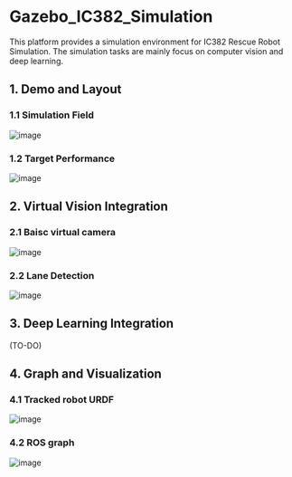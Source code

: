 # Gazebo_IC382_Simulation
This platform provides a simulation environment for IC382 Rescue Robot Simulation. The simulation tasks are mainly focus on computer vision and deep learning.


**1. Demo and Layout**
---------------------------
### 1.1 Simulation Field
![image](https://github.com/vincent51689453/Gazebo_IC382_Simulation/blob/master/git_image/demo_layout.png)

### 1.2 Target Performance
![image](https://github.com/vincent51689453/Gazebo_IC382_Simulation/blob/master/git_image/demo_gazebo_sim.gif)

**2. Virtual Vision Integration**
---------------------------
### 2.1 Baisc virtual camera 
![image](https://github.com/vincent51689453/Gazebo_IC382_Simulation/blob/master/git_image/opencv_camera.png)

### 2.2 Lane Detection
![image](https://github.com/vincent51689453/Gazebo_IC382_Simulation/blob/master/git_image/cv2_lane_detetor.png)



**3. Deep Learning Integration**
---------------------------
(TO-DO)


**4. Graph and Visualization**
---------------------------
### 4.1 Tracked robot URDF
![image](https://github.com/vincent51689453/Gazebo_IC382_Simulation/blob/master/git_image/robot_urdf.png)

### 4.2 ROS graph
![image](https://github.com/vincent51689453/Gazebo_IC382_Simulation/blob/master/git_image/rqt_graph.png)

